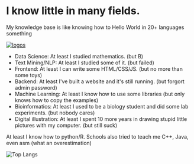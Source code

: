 # I know little in many fields.
My knowledge base is like knowing how to Hello World in 20+ languages something

[![logos](https://skillicons.dev/icons?i=python,r,sklearn,tensorflow,pytorch,docker,kubernetes,ubuntu,selenium,ps,html,css,javascript,mysql,matlab,latex&theme=light&perline=20)](https://skillicons.dev)

- Data Science: At least I studied mathematics. (but B)
- Text Mining/NLP: At least I studied some of it. (but failed)
- Frontend: At least I can write some HTML/CSS/JS. (but no more than some toys)
- Backend: At least I've built a website and it's still running. (but forgort admin password)
- Machine Learning: At least I know how to use some libraries (but only knows how to copy the examples)
- Bioinformatics: At least I used to be a biology student and did some lab experiments. (but nobody cares)
- Digital illustration: At least I spent 10 more years in drawing stupid little pictures with my computer. (but still suck)

At least I know how to python/R. Schools also tried to teach me C++, Java, even asm (what an overestimation)

![Top Langs](https://github-readme-stats.vercel.app/api/top-langs/?username=dannashao&langs_count=20&hide=jupyter%20notebook,Tex,HTML&layout=compact) 
